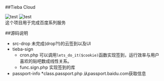 ##Tieba Cloud

![test](http://img.shields.io/badge/language-php-orange.svg)    ![test](http://img.shields.io/badge/building-10%-green.svg)<br>
这个项目用于完成百度系列服务

##源码说明
* src-drop    未完成(drop?!)的云签到以及UI
* tieba-sign
  * cron.php    可以调用```lets_do_it($cookie)```函数实现签到，运行效率与用户喜欢的贴吧数成线性关系。
  * func.sign.php    实现签到的库
* passport-info
  *class.passport.php 从passport.baidu.com获取信息